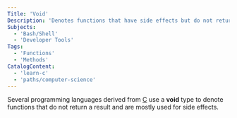 ```yaml
---
Title: 'Void'
Description: 'Denotes functions that have side effects but do not return an actual result.'
Subjects:
  - 'Bash/Shell'
  - 'Developer Tools'
Tags:
  - 'Functions'
  - 'Methods'
CatalogContent:
  - 'learn-c'
  - 'paths/computer-science'
---
```


Several programming languages derived from [C](https://www.codecademy.com/resources/docs/c) use a **void** type to denote functions that do not return a result and are mostly used for side effects.
